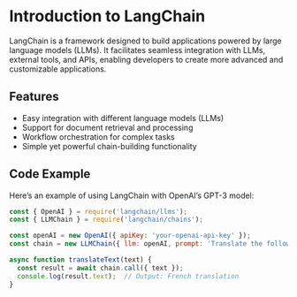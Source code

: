 # Introduction to LangChain

LangChain is a framework designed to build applications powered by large language models (LLMs). It facilitates seamless integration with LLMs, external tools, and APIs, enabling developers to create more advanced and customizable applications.

## Features

- Easy integration with different language models (LLMs)
- Support for document retrieval and processing
- Workflow orchestration for complex tasks
- Simple yet powerful chain-building functionality

## Code Example

Here’s an example of using LangChain with OpenAI’s GPT-3 model:

```javascript
const { OpenAI } = require('langchain/llms');
const { LLMChain } = require('langchain/chains');

const openAI = new OpenAI({ apiKey: 'your-openai-api-key' });
const chain = new LLMChain({ llm: openAI, prompt: 'Translate the following English text to French: {text}' });

async function translateText(text) {
  const result = await chain.call({ text });
  console.log(result.text);  // Output: French translation
}
